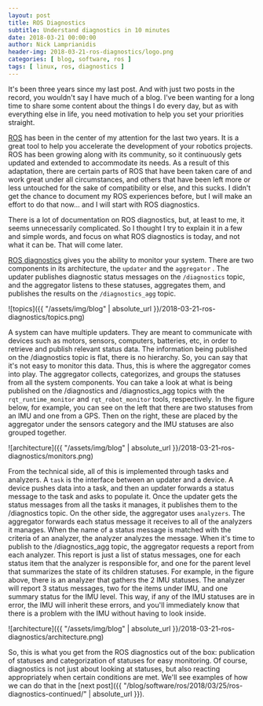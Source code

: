 ```yaml
---
layout: post
title: ROS Diagnostics
subtitle: Understand diagnostics in 10 minutes
date: 2018-03-21 00:00:00
author: Nick Lamprianidis
header-img: 2018-03-21-ros-diagnostics/logo.png
categories: [ blog, software, ros ]
tags: [ linux, ros, diagnostics ]
---
```


It's been three years since my last post. And with just two posts in the record, you wouldn't say I have much of a blog. I've been wanting for a long time to share some content about the things I do every day, but as with everything else in life, you need motivation to help you set your priorities straight.

[ROS](http://www.ros.org/) has been in the center of my attention for the last two years. It is a great tool to help you accelerate the development of your robotics projects. ROS has been growing along with its community, so it continuously gets updated and extended to accommodate its needs. As a result of this adaptation, there are certain parts of ROS that have been taken care of and work great under all circumstances, and others that have been left more or less untouched for the sake of compatibility or else, and this sucks. I didn't get the chance to document my ROS experiences before, but I will make an effort to do that now... and I will start with ROS diagnostics.

There is a lot of documentation on ROS diagnostics, but, at least to me, it seems unnecessarily complicated. So I thought I try to explain it in a few and simple words, and focus on what ROS diagnostics is today, and not what it can be. That will come later.

[ROS diagnostics](http://wiki.ros.org/diagnostics) gives you the ability to monitor your system. There are two components in its architecture, the `updater` and the `aggregator` . The updater publishes diagnostic status messages on the `/diagnostics` topic, and the aggregator listens to these statuses, aggregates them, and publishes the results on the `/diagnostics_agg` topic. 

![topics]({{ "/assets/img/blog" | absolute_url }}/2018-03-21-ros-diagnostics/topics.png)

A system can have multiple updaters. They are meant to communicate with devices such as motors, sensors, computers, batteries, etc, in order to retrieve and publish relevant status data. The information being published on the /diagnostics topic is flat, there is no hierarchy. So, you can say that it's not easy to monitor this data. Thus, this is where the aggregator comes into play. The aggregator collects, categorizes, and groups the statuses from all the system components. You can take a look at what is being published on the /diagnostics and /diagnostics_agg topics with the `rqt_runtime_monitor` and `rqt_robot_monitor` tools, respectively. In the figure below, for example, you can see on the left that there are two statuses from an IMU and one from a GPS. Then on the right, these are placed by the aggregator under the sensors category and the IMU statuses are also grouped together.

![architecture]({{ "/assets/img/blog" | absolute_url }}/2018-03-21-ros-diagnostics/monitors.png)

From the technical side, all of this is implemented through tasks and analyzers. A `task` is the interface between an updater and a device. A device pushes data into a task, and then an updater forwards a status message to the task and asks to populate it. Once the updater gets the status messages from all the tasks it manages, it publishes them to the /diagnostics topic. On the other side, the aggregator uses `analyzers`. The aggregator forwards each status message it receives to all of the analyzers it manages. When the name of a status message is matched with the criteria of an analyzer, the analyzer analyzes the message. When it's time to publish to the /diagnostics_agg topic, the aggregator requests a report from each analyzer. This report is just a list of status messages, one for each status item that the analyzer is responsible for, and one for the parent level that summarizes the state of its children statuses. For example, in the figure above, there is an analyzer that gathers the 2 IMU statuses. The analyzer will report 3 status messages, two for the items under IMU, and one summary status for the IMU level. This way, if any of the IMU statuses are in error, the IMU will inherit these errors, and you'll immediately know that there is a problem with the IMU without having to look inside.

![architecture]({{ "/assets/img/blog" | absolute_url }}/2018-03-21-ros-diagnostics/architecture.png)

So, this is what you get from the ROS diagnostics out of the box: publication of statuses and categorization of statuses for easy monitoring. Of course, diagnostics is not just about looking at statuses, but also reacting appropriately when certain conditions are met. We'll see examples of how we can do that in the [next post]({{ "/blog/software/ros/2018/03/25/ros-diagnostics-continued/" | absolute_url }}).
